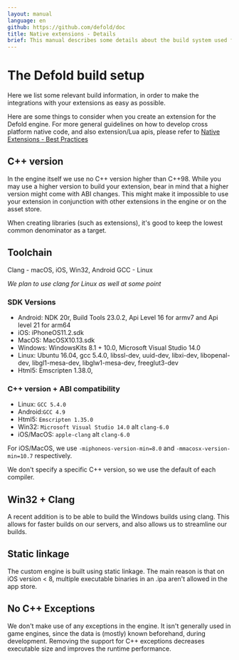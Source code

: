 ```yaml
---
layout: manual
language: en
github: https://github.com/defold/doc
title: Native extensions - Details
brief: This manual describes some details about the build system used for native extensions.
---
```


# The Defold build setup

Here we list some relevant build information, in order to make the integrations with your extensions as easy as possible.

Here are some things to consider when you create an extension for the Defold engine. For more general guidelines on how to develop cross platform native code, and also extension/Lua apis, please refer to [Native Extensions - Best Practices](/manuals/extensions-best-practices)

## C++ version

In the engine itself we use no C++ version higher than C++98. While you may use a higher version to build your extension, bear in mind that a higher version might come with ABI changes. This might make it impossible to use your extension in conjunction with other extensions in the engine or on the asset store.

When creating libraries (such as extensions), it's good to keep the lowest common denominator as a target.

## Toolchain

Clang - macOS, iOS, Win32, Android
GCC - Linux

*We plan to use clang for Linux as well at some point*

### SDK Versions

* Android: NDK 20r, Build Tools 23.0.2, Api Level 16 for armv7 and Api level 21 for arm64
* iOS: iPhoneOS11.2.sdk
* MacOS: MacOSX10.13.sdk
* Windows: WindowsKits 8.1 + 10.0, Microsoft Visual Studio 14.0
* Linux: Ubuntu 16.04, gcc 5.4.0, libssl-dev, uuid-dev, libxi-dev, libopenal-dev, libgl1-mesa-dev, libglw1-mesa-dev, freeglut3-dev
* Html5: Emscripten 1.38.0,

### C++ version + ABI compatibility

* Linux: `GCC 5.4.0`
* Android:`GCC 4.9`
* Html5: `Emscripten 1.35.0`
* Win32: `Microsoft Visual Studio 14.0` alt `clang-6.0`
* iOS/MacOS: `apple-clang` alt `clang-6.0`

For iOS/MacOS, we use `-miphoneos-version-min=8.0` and `-mmacosx-version-min=10.7` respectively.

We don't specify a specific C++ version, so we use the default of each compiler.

## Win32 + Clang

A recent addition is to be able to build the Windows builds using clang.
This allows for faster builds on our servers, and also allows us to streamline our builds.

## Static linkage

The custom engine is built using static linkage.
The main reason is that on iOS version < 8, multiple executable binaries in an .ipa aren't allowed in the app store.

## No C++ Exceptions

We don't make use of any exceptions in the engine.
It isn't generally used in game engines, since the data is (mostly) known beforehand, during development.
Removing the support for C++ exceptions decreases executable size and improves the runtime performance.
